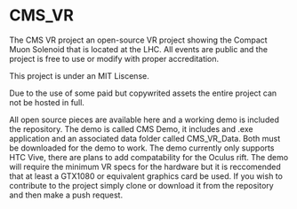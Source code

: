# CMS_VR
The CMS VR project an open-source VR project showing the Compact Muon Solenoid that is located at the LHC. All events are public and the project is free to use or modify with proper accreditation.  

This project is under an MIT Liscense.

Due to the use of some paid but copywrited assets the entire project can not be hosted in full.


All open source pieces are available here and a working demo is included the repository. 
The demo is called CMS Demo, it includes and .exe application and an associated data folder called CMS_VR_Data. Both must be downloaded for the demo to work.
The demo currently only supports HTC Vive, there are plans to add compatability for the Oculus rift.
The demo will require the minimum VR specs for the hardware but it is reccomended that at least a GTX1080 or equivalent graphics card be used.
If you wish to contribute to the project simply clone or download it from the repository and then make a push request.
